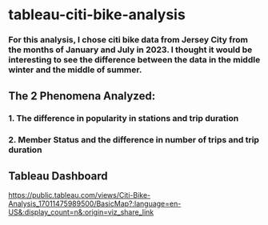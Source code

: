 # tableau-citi-bike-analysis

### For this analysis, I chose citi bike data from Jersey City from the months of January and July in 2023. I thought it would be interesting to see the difference between the data in the middle winter and the middle of summer.

## The 2 Phenomena Analyzed:
### 1. The difference in popularity in stations and trip duration
### 2. Member Status and the difference in number of trips and trip duration

## Tableau Dashboard
https://public.tableau.com/views/Citi-Bike-Analysis_17011475989500/BasicMap?:language=en-US&:display_count=n&:origin=viz_share_link
